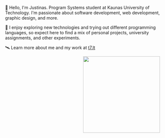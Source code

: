 🌌 Hello, I'm Justinas. Program Systems student at Kaunas University of Technology. I'm passionate about software development, web development, graphic design, and more.

🌠 I enjoy exploring new technologies and trying out different programming languages, so expect here to find a mix of personal projects, university assignments, and other experiments.

🛰️ Learn more about me and my work at [t7.lt](https://t7.lt)

<img align="right" src="https://github.com/justinnas/justinnas/assets/156369263/f44de068-25b7-465f-95fb-69c6c38b0601" width="250">

